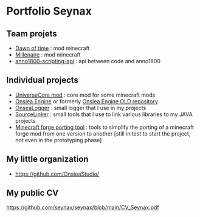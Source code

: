 # Portfolio Seynax

## Team projets
- [Dawn of time](https://github.com/seynax/dawnoftimebuilder) : mod minecraft
- [Millénaire](https://millenaire.org/) : mod minecraft
- [anno1800-scripting-api](https://github.com/seynax/anno1800-scripting-api) : api between code and anno1800

## Individual projects
- [UniverseCore mod](https://github.com/seynax/UniverseCore) : core mod for some minecraft mods
- [Onsiea Engine](https://github.com/OnsieaStudio/OnsieaEngine) or formerly [Onsiea Engine OLD repository](https://github.com/seynax/Onsiea)
- [OnseaLogger](https://github.com/OnsieaStudio/OnseaLogger) : small logger that I use in my projects
- [SourceLinker](https://github.com/OnsieaStudio/SourceLinker) : small tools that I use to link various libraries to my JAVA projects
- [Minecraft forge porting tool](https://github.com/OnsieaStudio/Minecraft-Forge-Porting-Tool/blob/main/src/fr/onsiea/mfpt/Main.java) : tools to simplify the porting of a minecraft forge mod from one version to another [still in test to start the project, not even in the prototyping phase]

## My little organization
- https://github.com/OnsieaStudio/

## My public CV
https://github.com/seynax/seynax/blob/main/CV_Seynax.pdf
